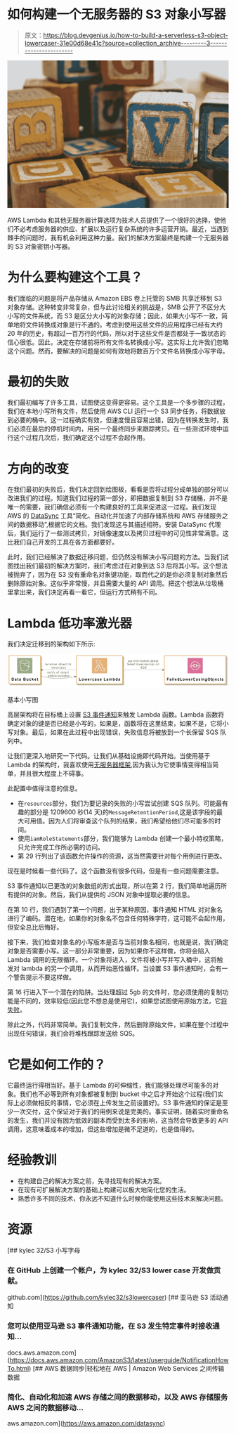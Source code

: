 # 如何构建一个无服务器的 S3 对象小写器

> 原文：<https://blog.devgenius.io/how-to-build-a-serverless-s3-object-lowercaser-31e00d68e41c?source=collection_archive---------3----------------------->

![](img/d24fc6a2b2aebd3c7b25b97d182df031.png)

AWS Lambda 和其他无服务器计算选项为技术人员提供了一个很好的选择，使他们不必考虑服务器的供应、扩展以及运行复杂系统的许多运营开销。最近，当遇到棘手的问题时，我有机会利用这种力量。我们的解决方案最终是构建一个无服务器的 S3 对象密钥小写器。

# 为什么要构建这个工具？

我们面临的问题是将产品存储从 Amazon EBS 卷上托管的 SMB 共享迁移到 S3 对象存储。这种转变非常复杂，但与此讨论相关的挑战是，SMB 公开了不区分大小写的文件系统，而 S3 是区分大小写的对象存储；因此，如果大小写不一致，简单地将文件转换成对象是行不通的。考虑到使用这些文件的应用程序已经有大约 20 年的历史，有超过一百万行的代码，所以对于这些文件是否都处于一致状态的信心很低。因此，决定在存储前将所有文件名转换成小写。这实际上允许我们忽略这个问题。然而，要解决的问题是如何有效地将数百万个文件名转换成小写字母。

# 最初的失败

我们最初编写了许多工具，试图使这变得更容易。这个工具是一个多步骤的过程，我们在本地小写所有文件，然后使用 AWS CLI 运行一个 S3 同步任务，将数据放到必要的桶中。这一过程确实有效，但速度慢且容易出错，因为在转换发生时，我们必须在最后的停机时间内，用另一个最终同步来跟踪拷贝。在一些测试环境中运行这个过程几次后，我们确定这个过程不会起作用。

# 方向的改变

在我们最初的失败后，我们决定回到绘图板，看看是否将过程分成单独的部分可以改进我们的过程。知道我们过程的第一部分，即把数据复制到 S3 存储桶，并不是唯一的需要，我们确信必须有一个构建良好的工具来促进这一过程。我们发现 AWS 的 [DataSync](https://aws.amazon.com/datasync) 工具“简化、自动化并加速了内部存储系统和 AWS 存储服务之间的数据移动”,根据它的文档。我们发现这与其描述相符。安装 DataSync 代理后，我们运行了一些测试拷贝，对镜像速度以及拷贝过程中的可见性非常满意。这比我们自己开发的工具在各方面都要好。

此时，我们已经解决了数据迁移问题，但仍然没有解决小写问题的方法。当我们试图找出我们最初的解决方案时，我们考虑过在对象到达 S3 后将其小写。这个想法被抛弃了，因为在 S3 没有重命名对象键功能，取而代之的是你必须复制对象然后删除原始对象。这似乎非常慢，并且需要大量的 API 调用。把这个想法从垃圾桶里拿出来，我们决定再看一看它，但运行方式稍有不同。

# Lambda 低功率激光器

我们决定迁移到的架构如下所示:

![](img/7795857daa86eb37042df4d7182a301e.png)

基本小写图

高层架构将在目标桶上设置 [S3 事件通知](https://docs.aws.amazon.com/AmazonS3/latest/userguide/NotificationHowTo.html)来触发 Lambda 函数。Lambda 函数将确定对象的键是否已经是小写的，如果是，函数将在这里结束，如果不是，它将小写对象。最后，如果在此过程中出现错误，失败信息将被放到一个长保留 SQS 队列中。

让我们更深入地研究一下代码。让我们从基础设施即代码开始。当使用基于 Lambda 的架构时，我喜欢使用[无服务器框架](https://www.serverless.com/),因为我认为它使事情变得相当简单，并且很大程度上不碍事。

此配置中值得注意的信息。

*   在`resources`部分，我们为要记录的失败的小写尝试创建 SQS 队列。可能最有趣的部分是 1209600 秒(14 天)的`MessageRetentionPeriod`,这是该字段的最大可用值。因为人们将审查这个队列的结果，我们希望给他们尽可能多的时间。
*   使用`iamRoleStatements`部分，我们能够为 Lambda 创建一个最小特权策略，只允许完成工作所必需的访问。
*   第 29 行列出了该函数允许操作的资源，这当然需要针对每个用例进行更改。

现在是时候看一些代码了。这个函数没有很多代码，但是有一些问题需要注意。

S3 事件通知以已更改的对象数组的形式出现，所以在第 2 行，我们简单地遍历所有提供的对象。然后，我们从提供的 JSON 对象中提取必要的信息。

在第 10 行，我们遇到了第一个问题，出于某种原因，事件通知 HTML 对对象名进行了编码。潜在地，如果你的对象名不包含任何特殊字符，这可能不会起作用，但安全总比后悔好。

接下来，我们检查对象名的小写版本是否与当前对象名相同，也就是说，我们确定对象是否需要小写。这一部分非常重要，因为如果你不这样做，你将会陷入 Lambda 调用的无限循环。一个对象将进入，文件将被小写并写入桶中，这将触发对 lambda 的另一个调用，从而开始恶性循环。当设置 S3 事件通知时，会有一个警告提示不要这样做。

第 16 行进入下一个潜在的陷阱。当处理超过 5gb 的文件时，您必须使用的复制功能是不同的，效率较低(因此您不想总是使用它)，如果您试图使用原始方法，它[将失败](https://boto3.amazonaws.com/v1/documentation/api/latest/reference/services/s3.html#S3.Client.copy_object)。

除此之外，代码非常简单。我们复制文件，然后删除原始文件，如果在整个过程中出现任何错误，我们会将堆栈跟踪发送给 SQS。

# 它是如何工作的？

它最终运行得相当好。基于 Lambda 的可伸缩性，我们能够处理尽可能多的对象。我们也不必等到所有对象都被复制到 bucket 中之后才开始这个过程(我们实际上必须做相反的事情，它必须在上传发生之前设置好)。S3 事件通知的保证是至少一次交付，这个保证对于我们的用例来说是完美的。事实证明，随着实时重命名的发生，我们并没有因为低效的副本而受到太多的影响，这当然会导致更多的 API 调用，这意味着成本的增加，但这些增加是微不足道的，也是值得的。

# 经验教训

*   在构建自己的解决方案之前，先寻找现有的解决方案。
*   在现有可扩展解决方案的基础上构建可以极大地简化您的生活。
*   熟悉许多不同的技术，你永远不知道什么时候你能使用这些技术来解决问题。

# 资源

[](https://github.com/kylec32/s3lowercaser) [## kylec 32/S3 小写字母

### 在 GitHub 上创建一个帐户，为 kylec 32/S3 lower case 开发做贡献。

github.com](https://github.com/kylec32/s3lowercaser)  [## 亚马逊 S3 活动通知

### 您可以使用亚马逊 S3 事件通知功能，在 S3 发生特定事件时接收通知…

docs.aws.amazon.com](https://docs.aws.amazon.com/AmazonS3/latest/userguide/NotificationHowTo.html) [](https://aws.amazon.com/datasync) [## AWS 数据同步|轻松地在 AWS | Amazon Web Services 之间传输数据

### 简化、自动化和加速 AWS 存储之间的数据移动，以及 AWS 存储服务 AWS 之间的数据移动…

aws.amazon.com](https://aws.amazon.com/datasync)
